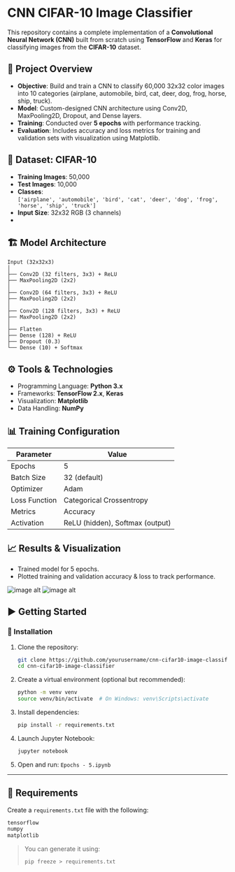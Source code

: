 # CNN CIFAR-10 Image Classifier

This repository contains a complete implementation of a **Convolutional Neural Network (CNN)** built from scratch using **TensorFlow** and **Keras** for classifying images from the **CIFAR-10** dataset.

## 📌 Project Overview

- **Objective**: Build and train a CNN to classify 60,000 32x32 color images into 10 categories (airplane, automobile, bird, cat, deer, dog, frog, horse, ship, truck).
- **Model**: Custom-designed CNN architecture using Conv2D, MaxPooling2D, Dropout, and Dense layers.
- **Training**: Conducted over **5 epochs** with performance tracking.
- **Evaluation**: Includes accuracy and loss metrics for training and validation sets with visualization using Matplotlib.

## 📁 Dataset: CIFAR-10

- **Training Images**: 50,000
- **Test Images**: 10,000
- **Classes**:  
  `['airplane', 'automobile', 'bird', 'cat', 'deer', 'dog', 'frog', 'horse', 'ship', 'truck']`
- **Input Size**: 32x32 RGB (3 channels)
- 

## 🏗️ Model Architecture

```text
Input (32x32x3)
│
├── Conv2D (32 filters, 3x3) + ReLU
├── MaxPooling2D (2x2)
│
├── Conv2D (64 filters, 3x3) + ReLU
├── MaxPooling2D (2x2)
│
├── Conv2D (128 filters, 3x3) + ReLU
├── MaxPooling2D (2x2)
│
├── Flatten
├── Dense (128) + ReLU
├── Dropout (0.3)
└── Dense (10) + Softmax
````


## ⚙️ Tools & Technologies

* Programming Language: **Python 3.x**
* Frameworks: **TensorFlow 2.x**, **Keras**
* Visualization: **Matplotlib**
* Data Handling: **NumPy**


## 📊 Training Configuration

| Parameter     | Value                           |
| ------------- | ------------------------------- |
| Epochs        | 5                               |
| Batch Size    | 32 (default)                    |
| Optimizer     | Adam                            |
| Loss Function | Categorical Crossentropy        |
| Metrics       | Accuracy                        |
| Activation    | ReLU (hidden), Softmax (output) |


## 📈 Results & Visualization

* Trained model for 5 epochs.
* Plotted training and validation accuracy & loss to track performance.

![image alt](https://github.com/upangshu1234/cnn-cifar10-classifier/blob/436c035ccb19f6779fcac716b5ad13ada79556df/Screenshot%202025-07-22%20222637.png)
![image alt](https://github.com/upangshu1234/cnn-cifar10-classifier/blob/436c035ccb19f6779fcac716b5ad13ada79556df/Screenshot%202025-07-22%20222650.png)

## ▶️ Getting Started

### 🔧 Installation

1. Clone the repository:

   ```bash
   git clone https://github.com/yourusername/cnn-cifar10-image-classifier.git
   cd cnn-cifar10-image-classifier
   ```

2. Create a virtual environment (optional but recommended):

   ```bash
   python -m venv venv
   source venv/bin/activate  # On Windows: venv\Scripts\activate
   ```

3. Install dependencies:

   ```bash
   pip install -r requirements.txt
   ```

4. Launch Jupyter Notebook:

   ```bash
   jupyter notebook
   ```

5. Open and run: `Epochs - 5.ipynb`

---

## 🧾 Requirements

Create a `requirements.txt` file with the following:

```txt
tensorflow
numpy
matplotlib
```

> You can generate it using:
>
> ```bash
> pip freeze > requirements.txt
> ```
